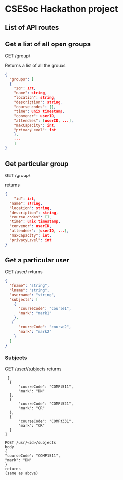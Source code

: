 # CSESoc Hackathon project

## List of API routes
## Get a list of all open groups
GET /group/

Returns a list of all the groups
```json
{
  "groups": [
  {
    "id": int,
    "name": string,
    "location": string,
    "description": string,
    "course codes": [],
    "time": unix timestamp,
    "convenor": userID,
    "attendees": [userID, ...],
    "maxCapacity": int,
    "privacyLevel": int
    },
    ...
    ]
}
```
## Get particular group
GET /group/<id>

returns
```json
{
    "id": int,
  "name": string,
  "location": string,
  "description": string,
  "course codes": [],
  "time": unix timestamp,
  "convenor": userID,
  "attendees": [userID, ...],
  "maxCapacity": int,
  "privacyLevel": int
}
```

## Get a particular user
GET /user/<id>
returns
```json
{
  "fname": "string",
  "lname": "string",
  "username": "string",
  "subjects": [
    {
      "courseCode": "course1",
      "mark": "mark1"
    },
   {
      "courseCode": "course2",
      "mark": "mark2"
    }
  ]
}
```
  
  ### Subjects
  GET /user/<id>/subjects
  returns
  ```
   [
    {
        "courseCode": "COMP1511",
        "mark": "DN"
    },
    {
        "courseCode": "COMP1521",
        "mark": "CR"
    },
    {
        "courseCode": "COMP3331",
        "mark": "CR"
    }
]
  
POST /usr/<id>/subjects
body
{
  "courseCode": "COMP1511",
  "mark": "DN"
}
returns
(same as above)
